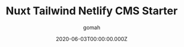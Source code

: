 ---
title: Nuxt Tailwind Netlify CMS Starter
github: https://github.com/gomah/bluise
author: gomah
demo: https://bluise.netlify.com
date: 2020-06-03T00:00:00.000Z
ssg:
  - Nuxt
cms:
  - NetlifyCMS
category:
  - Blog
description: >-
  Start with Typescript, TailwindCSS, Nuxt, Netlify Forms & Netlify CMS,
  includes pagination, seo & pwa ready.
draft: true
publish_date: '2019-12-10T03:21:44Z'
update_date: '2022-02-25T02:03:17Z'
github_star: 122
github_fork: 98
---